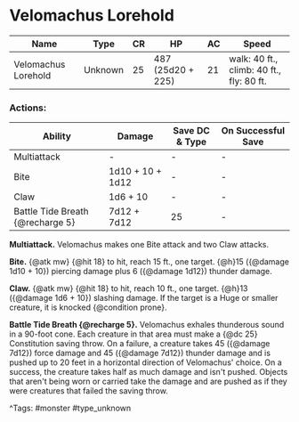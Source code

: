 # Velomachus Lorehold

| Name | Type | CR | HP | AC | Speed |
|------|------|----|----|----|-------|
| Velomachus Lorehold | Unknown | 25 | 487 (25d20 + 225) | 21 | walk: 40 ft., climb: 40 ft., fly: 80 ft. |

### Actions:

| Ability | Damage | Save DC & Type | On Successful Save |
|---------|--------|----------------|--------------------|
| Multiattack | - | - | - |
| Bite | 1d10 + 10 + 1d12 | - | - |
| Claw | 1d6 + 10 | - | - |
| Battle Tide Breath {@recharge 5} | 7d12 + 7d12 | 25 | - |


**Multiattack.** Velomachus makes one Bite attack and two Claw attacks.

**Bite.** {@atk mw} {@hit 18} to hit, reach 15 ft., one target. {@h}15 ({@damage 1d10 + 10}) piercing damage plus 6 ({@damage 1d12}) thunder damage.

**Claw.** {@atk mw} {@hit 18} to hit, reach 10 ft., one target. {@h}13 ({@damage 1d6 + 10}) slashing damage. If the target is a Huge or smaller creature, it is knocked {@condition prone}.

**Battle Tide Breath {@recharge 5}.** Velomachus exhales thunderous sound in a 90-foot cone. Each creature in that area must make a {@dc 25} Constitution saving throw. On a failure, a creature takes 45 ({@damage 7d12}) force damage and 45 ({@damage 7d12}) thunder damage and is pushed up to 20 feet in a horizontal direction of Velomachus' choice. On a success, the creature takes half as much damage and isn't pushed. Objects that aren't being worn or carried take the damage and are pushed as if they were creatures that failed the saving throw.

^Tags: #monster #type_unknown